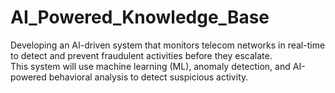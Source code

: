 # AI_Powered_Knowledge_Base
Developing an AI-driven system that monitors telecom networks in real-time to detect and prevent fraudulent activities before they escalate.
<br>
This system will use machine learning (ML), anomaly detection, and AI-powered behavioral analysis to detect suspicious activity.

